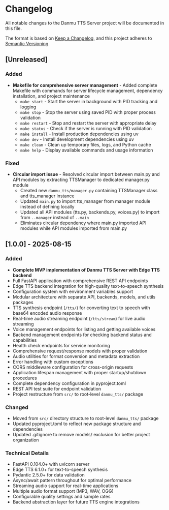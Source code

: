 # Changelog

All notable changes to the Danmu TTS Server project will be documented in this file.

The format is based on [Keep a Changelog](https://keepachangelog.com/en/1.0.0/),
and this project adheres to [Semantic Versioning](https://semver.org/spec/v2.0.0.html).

## [Unreleased]

### Added

- **Makefile for comprehensive server management** - Added complete Makefile with commands for server lifecycle management, dependency installation, and project maintenance
  - `make start` - Start the server in background with PID tracking and logging
  - `make stop` - Stop the server using saved PID with proper process validation
  - `make restart` - Stop and restart the server with appropriate delay
  - `make status` - Check if the server is running with PID validation
  - `make install` - Install production dependencies using uv
  - `make dev` - Install development dependencies using uv
  - `make clean` - Clean up temporary files, logs, and Python cache
  - `make help` - Display available commands and usage information

### Fixed

- **Circular import issue** - Resolved circular import between main.py and API modules by extracting TTSManager to dedicated manager.py module
  - Created new `danmu_tts/manager.py` containing TTSManager class and tts_manager instance
  - Updated `main.py` to import tts_manager from manager module instead of defining locally
  - Updated all API modules (tts.py, backends.py, voices.py) to import from `..manager` instead of `..main`
  - Eliminates circular dependency where main.py imported API modules while API modules imported from main.py

## [1.0.0] - 2025-08-15

### Added

- **Complete MVP implementation of Danmu TTS Server with Edge TTS backend**
- Full FastAPI application with comprehensive REST API endpoints
- Edge TTS backend integration for high-quality text-to-speech synthesis
- Configuration system with environment variables support
- Modular architecture with separate API, backends, models, and utils packages
- TTS synthesis endpoint (`/tts/`) for converting text to speech with base64 encoded audio response
- Real-time audio streaming endpoint (`/tts/stream`) for live audio streaming
- Voice management endpoints for listing and getting available voices
- Backend management endpoints for checking backend status and capabilities
- Health check endpoints for service monitoring
- Comprehensive request/response models with proper validation
- Audio utilities for format conversion and metadata extraction
- Error handling with custom exceptions
- CORS middleware configuration for cross-origin requests
- Application lifespan management with proper startup/shutdown procedures
- Complete dependency configuration in pyproject.toml
- REST API test suite for endpoint validation
- Project restructure from `src/` to root-level `danmu_tts/` package

### Changed

- Moved from `src/` directory structure to root-level `danmu_tts/` package
- Updated pyproject.toml to reflect new package structure and dependencies
- Updated .gitignore to remove models/ exclusion for better project organization

### Technical Details

- FastAPI 0.104.0+ with uvicorn server
- Edge TTS 6.1.0+ for text-to-speech synthesis
- Pydantic 2.5.0+ for data validation
- Async/await pattern throughout for optimal performance
- Streaming audio support for real-time applications
- Multiple audio format support (MP3, WAV, OGG)
- Configurable quality settings and sample rates
- Backend abstraction layer for future TTS engine integrations
